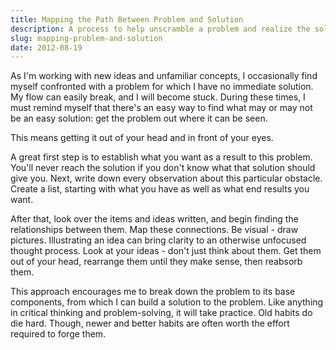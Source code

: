 ```yaml
---
title: Mapping the Path Between Problem and Solution
description: A process to help unscramble a problem and realize the solution
slug: mapping-problem-and-solution
date: 2012-08-19
---
```


As I'm working with new ideas and unfamiliar concepts, I occasionally find myself confronted with a
problem for which I have no immediate solution. My flow can easily break, and I will become stuck.
During these times, I must remind myself that there's an easy way to find what may or may not be an
easy solution: get the problem out where it can be seen.

This means getting it out of your head and in front of your eyes.

A great first step is to establish what you want as a result to this problem. You'll never reach the
solution if you don't know what that solution should give you. Next, write down every observation
about this particular obstacle. Create a list, starting with what you have as well as what end
results you want.

After that, look over the items and ideas written, and begin finding the relationships between them.
Map these connections. Be visual - draw pictures. Illustrating an idea can bring clarity to an
otherwise unfocused thought process. Look at your ideas - don't just think about them. Get them out
of your head, rearrange them until they make sense, then reabsorb them.

This approach encourages me to break down the problem to its base components, from which I can build
a solution to the problem. Like anything in critical thinking and problem-solving, it will take
practice. Old habits do die hard. Though, newer and better habits are often worth the effort
required to forge them.
